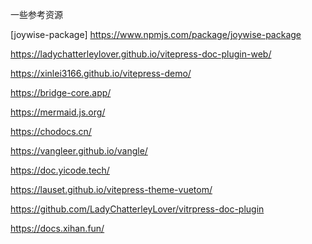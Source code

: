 
一些参考资源

[joywise-package]
https://www.npmjs.com/package/joywise-package


https://ladychatterleylover.github.io/vitepress-doc-plugin-web/

https://xinlei3166.github.io/vitepress-demo/

https://bridge-core.app/

https://mermaid.js.org/

https://chodocs.cn/

https://vangleer.github.io/vangle/


https://doc.yicode.tech/

https://lauset.github.io/vitepress-theme-vuetom/


https://github.com/LadyChatterleyLover/vitrpress-doc-plugin



https://docs.xihan.fun/